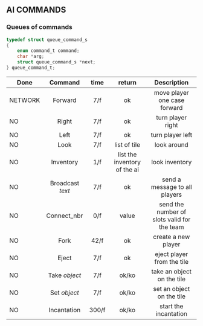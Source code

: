 ## AI COMMANDS

### Queues of commands

```c
typedef struct queue_command_s
{
    enum command_t command;
    char *arg;
    struct queue_command_s *next;
} queue_command_t;
```

| Done | Command  | time | return | Description |
| ---- |:--------:|:----:|:------:|:-----------:|
| NETWORK   | Forward  | 7/f  | ok     | move player one case forward |
| NO   | Right    | 7/f  | ok     | turn player right |
| NO   | Left     | 7/f  | ok     | turn player left |
| NO   | Look     | 7/f  | list of tile     | look around |
| NO   | Inventory| 1/f  | list the inventory of the ai     | look inventory |
| NO   | Broadcast *text* | 7/f  | ok     | send a message to all players |
| NO   | Connect_nbr | 0/f  | value | send the number of slots valid for the team |
| NO  | Fork     | 42/f | ok     | create a new player |
| NO  | Eject    | 7/f  | ok     | eject player from the tile |
| NO  | Take *object*   | 7/f  | ok/ko     | take an object on the tile |
| NO  | Set *object*    | 7/f  | ok/ko     | set an object on the tile |
| NO  | Incantation    | 300/f | ok/ko     | start the incantation |
